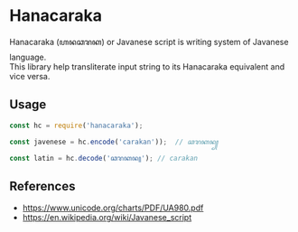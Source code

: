 # Hanacaraka

Hanacaraka (&#43442;&#43428;&#43413;&#43435;&#43407;) or Javanese script is writing system of Javanese language.  
This library help transliterate input string to its Hanacaraka equivalent and vice versa.

## Usage

```js
const hc = require('hanacaraka');

const javenese = hc.encode('carakan'));  // ꦕꦫꦏꦤ꧀

const latin = hc.decode('ꦕꦫꦏꦤ꧀'); // carakan
```

## References

- https://www.unicode.org/charts/PDF/UA980.pdf
- https://en.wikipedia.org/wiki/Javanese_script